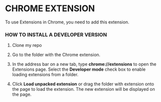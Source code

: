 # CHROME EXTENSION

To use Extensions in Chrome, you need to add this extension.

<h3>HOW TO INSTALL A DEVELOPER VERSION</h3>

1. Clone my repo

2. Go to the folder with the Chrome extension.

3. In the address bar on a new tab, type **chrome://extensions** to open the Extensions page. Select the **Developer mode** check box to enable loading extensions from a folder.

4. Click **Load unpacked extension** or drag the folder with extension onto the page to load the extension. The new extension will be displayed on the page.
